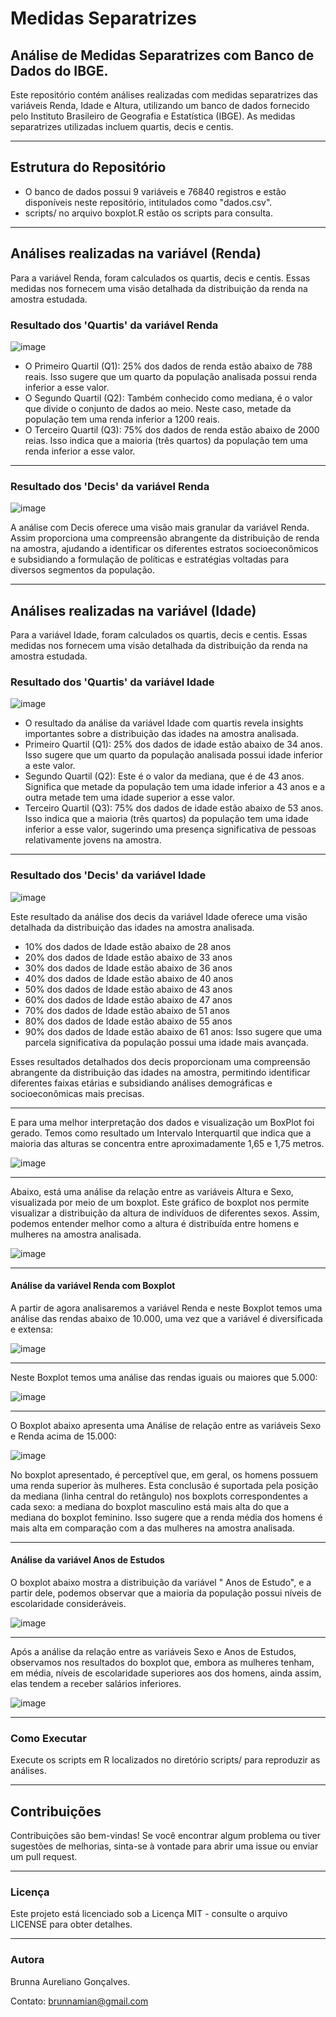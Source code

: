 # Medidas Separatrizes
## Análise de Medidas Separatrizes com Banco de Dados do IBGE.

Este repositório contém análises realizadas com medidas separatrizes das variáveis Renda, Idade e Altura, utilizando um banco de dados fornecido pelo Instituto Brasileiro de Geografia e Estatística (IBGE). As medidas separatrizes utilizadas incluem quartis, decis e centis.

-----------------------------------------------------------------
## Estrutura do Repositório
* O banco de dados possui 9 variáveis e 76840 registros e estão disponíveis neste repositório, intitulados como "dados.csv".
* scripts/ no arquivo boxplot.R estão os scripts para consulta.
-----------------------------------------------------------------
## Análises realizadas na variável (Renda)
Para a variável Renda, foram calculados os quartis, decis e centis. Essas medidas nos fornecem uma visão detalhada da distribuição da renda na amostra estudada.

### Resultado dos 'Quartis' da variável Renda 

![image](https://github.com/AurelianoGon/bloxplot_ibge/assets/106711467/4372baa3-df86-4403-b86b-428bf91653e4)

* O Primeiro Quartil (Q1): 25% dos dados de renda estão abaixo de 788 reais. Isso sugere que um quarto da população analisada possui renda inferior a esse valor.
* O Segundo Quartil (Q2): Também conhecido como mediana, é o valor que divide o conjunto de dados ao meio. Neste caso, metade da população tem uma renda inferior a 1200 reais.
* O Terceiro Quartil (Q3): 75% dos dados de renda estão abaixo de 2000 reias. Isso indica que a maioria (três quartos) da população tem uma renda inferior a esse valor.
-----------------------------------------------------------------
### Resultado dos 'Decis' da variável Renda

![image](https://github.com/AurelianoGon/bloxplot_ibge/assets/106711467/379d5404-fe4f-4c8f-95b6-822ee7fce24b)


A análise com Decis oferece uma visão mais granular da variável Renda. Assim  proporciona uma compreensão abrangente da distribuição de renda na amostra, ajudando a identificar os diferentes estratos socioeconômicos e subsidiando a formulação de políticas e estratégias voltadas para diversos segmentos da população.

-----------------------------------------------------------------
## Análises realizadas na variável (Idade)
Para a variável Idade, foram calculados os quartis, decis e centis. Essas medidas nos fornecem uma visão detalhada da distribuição da renda na amostra estudada.

### Resultado dos 'Quartis' da variável Idade
![image](https://github.com/AurelianoGon/bloxplot_ibge/assets/106711467/2d709b91-bfce-46a0-9cc6-fa5f70550fee)

* O resultado da análise da variável Idade com quartis revela insights importantes sobre a distribuição das idades na amostra analisada.
* Primeiro Quartil (Q1): 25% dos dados de idade estão abaixo de 34 anos. Isso sugere que um quarto da população analisada possui idade inferior a este valor.
* Segundo Quartil (Q2): Este é o valor da mediana, que é de 43 anos. Significa que metade da população tem uma idade inferior a 43 anos e a outra metade tem uma idade superior a esse valor.
* Terceiro Quartil (Q3): 75% dos dados de idade estão abaixo de 53 anos. Isso indica que a maioria (três quartos) da população tem uma idade inferior a esse valor, sugerindo uma presença significativa de pessoas relativamente jovens na amostra.
-----------------------------------------------------------------
### Resultado dos 'Decis' da variável Idade
![image](https://github.com/AurelianoGon/bloxplot_ibge/assets/106711467/6f791c7d-8471-4dd5-bb9d-1568711c595d)


Este resultado da análise dos decis da variável Idade oferece uma visão detalhada da distribuição das idades na amostra analisada. 
* 10% dos dados de Idade estão abaixo de 28 anos
* 20% dos dados de Idade estão abaixo de 33 anos
* 30% dos dados de Idade estão abaixo de 36 anos
* 40% dos dados de Idade estão abaixo de 40 anos
* 50% dos dados de Idade estão abaixo de 43 anos
* 60% dos dados de Idade estão abaixo de 47 anos
* 70% dos dados de Idade estão abaixo de 51 anos
* 80% dos dados de Idade estão abaixo de 55 anos
* 90% dos dados de Idade estão abaixo de 61 anos: Isso sugere que uma parcela significativa da população possui uma idade mais avançada.
  
Esses resultados detalhados dos decis proporcionam uma compreensão abrangente da distribuição das idades na amostra, permitindo identificar diferentes faixas etárias e subsidiando análises demográficas e socioeconômicas mais precisas.

-----------------------------------------------------------------
E para uma melhor interpretação dos dados e visualização um BoxPlot foi gerado. Temos como resultado um  Intervalo Interquartil que indica que a maioria das alturas se concentra entre aproximadamente 1,65 e 1,75 metros.

![image](https://github.com/AurelianoGon/bloxplot_ibge/assets/106711467/bcc4a5f0-06bc-460c-bc60-45c95bc2a549)


-----------------------------------------------------------------

Abaixo, está uma análise da relação entre as variáveis Altura e Sexo, visualizada por meio de um boxplot. Este gráfico de boxplot nos permite visualizar a distribuição da altura de indivíduos de diferentes sexos. Assim, podemos entender melhor como a altura é distribuída entre homens e mulheres na amostra analisada.

![image](https://github.com/AurelianoGon/bloxplot_ibge/assets/106711467/0029981f-bc3d-470d-b8bf-0d3f1f4c0e21)

-----------------------------------------------------------------

#### Análise da variável Renda com Boxplot
A partir de agora analisaremos a variável Renda e neste Boxplot temos uma análise das rendas abaixo de 10.000, uma vez que a variável é diversificada e extensa:

![image](https://github.com/AurelianoGon/bloxplot_ibge/assets/106711467/55f6efed-2a85-4c2c-af75-5d5d34169885)


-----------------------------------------------------------------

Neste Boxplot temos uma análise das rendas iguais ou maiores que 5.000:

![image](https://github.com/AurelianoGon/bloxplot_ibge/assets/106711467/d5382e20-0dd3-4496-bd02-f7581b60f996)

-----------------------------------------------------------------
 O Boxplot abaixo apresenta uma Análise de relação entre as variáveis Sexo e Renda acima de 15.000:

![image](https://github.com/AurelianoGon/bloxplot_ibge/assets/106711467/64c93170-7b56-447d-bc90-e44b1bc9146f)


No boxplot apresentado, é perceptível que, em geral, os homens possuem uma renda superior às mulheres. Esta conclusão é suportada pela posição da mediana (linha central do retângulo) nos boxplots correspondentes a cada sexo: a mediana do boxplot masculino está mais alta do que a mediana do boxplot feminino. Isso sugere que a renda média dos homens é mais alta em comparação com a das mulheres na amostra analisada.

-----------------------------------------------------------------

#### Análise da variável Anos de Estudos
O boxplot abaixo mostra a distribuição da variável " Anos de Estudo", e a partir dele, podemos observar que a maioria da população possui níveis de escolaridade consideráveis.

![image](https://github.com/AurelianoGon/bloxplot_ibge/assets/106711467/db595fb8-75cb-4ee8-8a34-1eb0bfe00913)

--------------------------------------------------------------------

Após a análise da relação entre as variáveis Sexo e Anos de Estudos, observamos nos resultados do boxplot que, embora as mulheres tenham, em média, níveis de escolaridade superiores aos dos homens, ainda assim, elas tendem a receber salários inferiores.

![image](https://github.com/AurelianoGon/bloxplot_ibge/assets/106711467/0d2a3a64-53b7-4b14-993a-1f70e0a28b8f)

-----------------------------------------------------------------

### Como Executar
Execute os scripts em R localizados no diretório scripts/ para reproduzir as análises.

-----------------

## Contribuições
Contribuições são bem-vindas! Se você encontrar algum problema ou tiver sugestões de melhorias, sinta-se à vontade para abrir uma issue ou enviar um pull request.

-----------------------------------

### Licença
Este projeto está licenciado sob a Licença MIT - consulte o arquivo LICENSE para obter detalhes.

-------------------------------------

### Autora
Brunna Aureliano Gonçalves.

Contato: brunnamian@gmail.com
